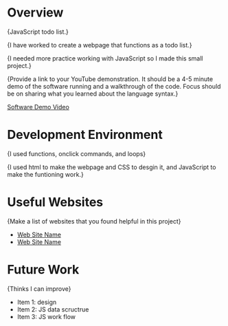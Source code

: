 # Overview

{JavaScript todo list.}

{I have worked to create a webpage that functions as a todo list.}

{I needed more practice working with JavaScript so I made this small project.}

{Provide a link to your YouTube demonstration. It should be a 4-5 minute demo of the software running and a walkthrough of the code. Focus should be on sharing what you learned about the language syntax.}

[Software Demo Video](https://youtu.be/IWY1CCR8U_4)

# Development Environment

{I used functions, onclick commands, and loops}

{I used html to make the webpage and CSS to desgin it, and JavaScript to make the funtioning work.}

# Useful Websites

{Make a list of websites that you found helpful in this project}

- [Web Site Name](https://www.w3schools.com/)
- [Web Site Name](https://www.w3schools.com/js/default.asp)

# Future Work

{Thinks I can improve}

- Item 1: design
- Item 2: JS data scructrue
- Item 3: JS work flow
